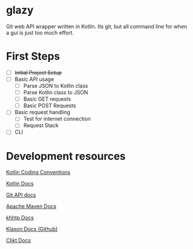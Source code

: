 # glazy
Git web API wrapper written in Kotlin. Its git, but all command line for when a gui is just too much effort.

# First Steps
- [ ] ~~Initial Project Setup~~
- [ ] Basic API usage
  - [ ] Parse JSON to Kotlin class
  - [ ] Parse Kotlin class to JSON
  - [ ] Basic GET requests
  - [ ] Basic POST Requests
- [ ] Basic request handling
  - [ ] Test for internet connection
  - [ ] Request Stack
- [ ] CLI

# Development resources
[Kotlin Coding Conventions](https://kotlinlang.org/docs/reference/coding-conventions.html)

[Kotlin Docs](https://kotlinlang.org/docs/reference/)

[Git API docs](https://developer.github.com/v3/)

[Apache Maven Docs](https://maven.apache.org/guides/getting-started/index.html)

[khhtp Docs](https://khttp.readthedocs.io/en/latest/)

[Klaxon Docs (Github)](https://github.com/cbeust/klaxon)

[Clikt Docs](https://ajalt.github.io/clikt/)
